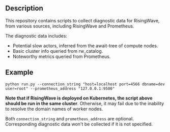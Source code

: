 ## Description
This repository contains scripts to collect diagnostic data for RisingWave, from various sources, including RisingWave and Prometheus.

The diagnostic data includes:
- Potential slow actors, inferred from the await-tree of compute nodes.
- Basic cluster info queried from rw_catalog.
- Noteworthy metrics queried from Prometheus.

## Example
```shell
python run.py --connection_string "host=localhost port=4566 dbname=dev user=root" --prometheus_address "127.0.0.1:9500"
```

**Note that if RisingWave is deployed on Kubernetes, the script above should be run in the same cluster**. Otherwise, it may fail due to the inability to resolve the domain names of worker nodes.

Both `connection_string` and `prometheus_address` are optional. Corresponding diagnostic data won't be collected if it is not specified.
